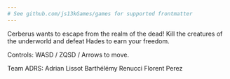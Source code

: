 ```yaml
---
# See github.com/js13kGames/games for supported frontmatter
---
```

Cerberus wants to escape from the realm of the dead! Kill the creatures of the underworld and defeat Hades to earn your freedom.

Controls:
WASD / ZQSD / Arrows to move.

Team ADRS:
Adrian Lissot
Barthélémy Renucci
Florent Perez